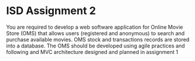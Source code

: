 ﻿# ISD Assignment 2
You are required to develop a web software application for Online Movie
Store (OMS) that allows users (registered and anonymous) to search and
purchase available movies. OMS stock and transactions records are stored
into a database. The OMS should be developed using agile practices and
following and MVC architecture designed and planned in assignment 1
